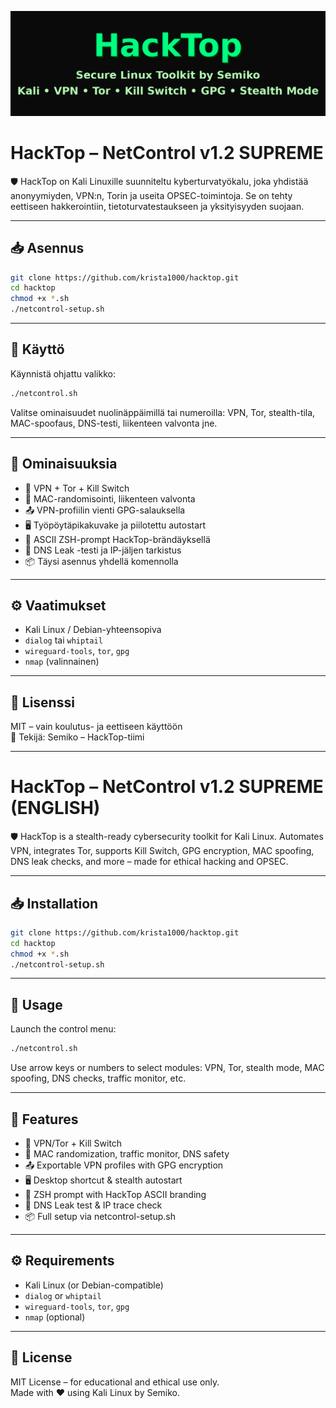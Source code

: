 <p align="center">
  <img src="HackTop-Banner-COMPACT.png" alt="HackTop Banner">
</p>


# HackTop – NetControl v1.2 SUPREME

🛡️ HackTop on Kali Linuxille suunniteltu kyberturvatyökalu, joka yhdistää anonyymiyden, VPN:n, Torin ja useita OPSEC-toimintoja. Se on tehty eettiseen hakkerointiin, tietoturvatestaukseen ja yksityisyyden suojaan.

---

## 📥 Asennus

```bash
git clone https://github.com/krista1000/hacktop.git
cd hacktop
chmod +x *.sh
./netcontrol-setup.sh
```

---

## 🚀 Käyttö

Käynnistä ohjattu valikko:

```bash
./netcontrol.sh
```

Valitse ominaisuudet nuolinäppäimillä tai numeroilla: VPN, Tor, stealth-tila, MAC-spoofaus, DNS-testi, liikenteen valvonta jne.

---

## 🔧 Ominaisuuksia

- 🔐 VPN + Tor + Kill Switch
- 🧱 MAC-randomisointi, liikenteen valvonta
- 📤 VPN-profiilin vienti GPG-salauksella
- 🖥️ Työpöytäpikakuvake ja piilotettu autostart
- 🎨 ASCII ZSH-prompt HackTop-brändäyksellä
- 🧪 DNS Leak -testi ja IP-jäljen tarkistus
- 📦 Täysi asennus yhdellä komennolla

---

## ⚙️ Vaatimukset

- Kali Linux / Debian-yhteensopiva
- `dialog` tai `whiptail`
- `wireguard-tools`, `tor`, `gpg`
- `nmap` (valinnainen)

---

## 📜 Lisenssi

MIT – vain koulutus- ja eettiseen käyttöön  
💜 Tekijä: Semiko – HackTop-tiimi

---

# HackTop – NetControl v1.2 SUPREME (ENGLISH)

🛡️ HackTop is a stealth-ready cybersecurity toolkit for Kali Linux. Automates VPN, integrates Tor, supports Kill Switch, GPG encryption, MAC spoofing, DNS leak checks, and more – made for ethical hacking and OPSEC.

---

## 📥 Installation

```bash
git clone https://github.com/krista1000/hacktop.git
cd hacktop
chmod +x *.sh
./netcontrol-setup.sh
```

---

## 🚀 Usage

Launch the control menu:

```bash
./netcontrol.sh
```

Use arrow keys or numbers to select modules: VPN, Tor, stealth mode, MAC spoofing, DNS checks, traffic monitor, etc.

---

## 🔧 Features

- 🔐 VPN/Tor + Kill Switch
- 🧱 MAC randomization, traffic monitor, DNS safety
- 📤 Exportable VPN profiles with GPG encryption
- 🖥️ Desktop shortcut & stealth autostart
- 🎨 ZSH prompt with HackTop ASCII branding
- 🧪 DNS Leak test & IP trace check
- 📦 Full setup via netcontrol-setup.sh

---

## ⚙️ Requirements

- Kali Linux (or Debian-compatible)
- `dialog` or `whiptail`
- `wireguard-tools`, `tor`, `gpg`
- `nmap` (optional)

---

## 📜 License

MIT License – for educational and ethical use only.  
Made with ❤️ using Kali Linux by Semiko.
